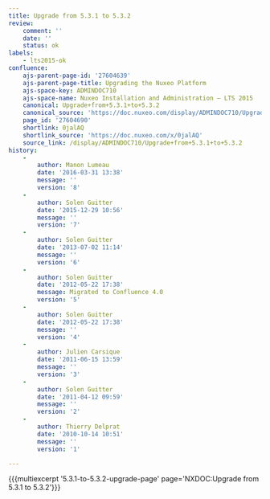 ```yaml
---
title: Upgrade from 5.3.1 to 5.3.2
review:
    comment: ''
    date: ''
    status: ok
labels:
    - lts2015-ok
confluence:
    ajs-parent-page-id: '27604639'
    ajs-parent-page-title: Upgrading the Nuxeo Platform
    ajs-space-key: ADMINDOC710
    ajs-space-name: Nuxeo Installation and Administration — LTS 2015
    canonical: Upgrade+from+5.3.1+to+5.3.2
    canonical_source: 'https://doc.nuxeo.com/display/ADMINDOC710/Upgrade+from+5.3.1+to+5.3.2'
    page_id: '27604690'
    shortlink: 0jalAQ
    shortlink_source: 'https://doc.nuxeo.com/x/0jalAQ'
    source_link: /display/ADMINDOC710/Upgrade+from+5.3.1+to+5.3.2
history:
    - 
        author: Manon Lumeau
        date: '2016-03-31 13:38'
        message: ''
        version: '8'
    - 
        author: Solen Guitter
        date: '2015-12-29 10:56'
        message: ''
        version: '7'
    - 
        author: Solen Guitter
        date: '2013-07-02 11:14'
        message: ''
        version: '6'
    - 
        author: Solen Guitter
        date: '2012-05-22 17:38'
        message: Migrated to Confluence 4.0
        version: '5'
    - 
        author: Solen Guitter
        date: '2012-05-22 17:38'
        message: ''
        version: '4'
    - 
        author: Julien Carsique
        date: '2011-06-15 13:59'
        message: ''
        version: '3'
    - 
        author: Solen Guitter
        date: '2011-04-12 09:59'
        message: ''
        version: '2'
    - 
        author: Thierry Delprat
        date: '2010-10-14 10:51'
        message: ''
        version: '1'

---
```

{{{multiexcerpt '5.3.1-to-5.3.2-upgrade-page' page='NXDOC:Upgrade from 5.3.1 to 5.3.2'}}}

&nbsp;